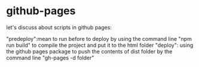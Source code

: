 # github-pages
 let's discuss about scripts in github pages:

"predeploy":mean to run before to deploy by using the command line "npm run build" to compile the project and put it to the html folder 
"deploy": using the github pages package to push the contents of dist folder by the command line "gh-pages -d folder"


